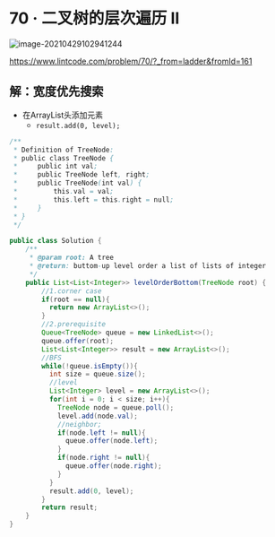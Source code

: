 # 70 · 二叉树的层次遍历 II

![image-20210429102941244](https://raw.githubusercontent.com/TWDH/Leetcode-From-Zero/pictures/img/image-20210429102941244.png)

https://www.lintcode.com/problem/70/?_from=ladder&fromId=161

## 解：宽度优先搜索

* 在ArrayList头添加元素
  * `result.add(0, level);`

```java
/**
 * Definition of TreeNode:
 * public class TreeNode {
 *     public int val;
 *     public TreeNode left, right;
 *     public TreeNode(int val) {
 *         this.val = val;
 *         this.left = this.right = null;
 *     }
 * }
 */

public class Solution {
    /**
     * @param root: A tree
     * @return: buttom-up level order a list of lists of integer
     */
    public List<List<Integer>> levelOrderBottom(TreeNode root) {
        //1.corner case
        if(root == null){
          return new ArrayList<>();
        }
        //2.prerequisite
        Queue<TreeNode> queue = new LinkedList<>();
        queue.offer(root);
        List<List<Integer>> result = new ArrayList<>();
        //BFS
        while(!queue.isEmpty()){
          int size = queue.size();
          //level
          List<Integer> level = new ArrayList<>();
          for(int i = 0; i < size; i++){
            TreeNode node = queue.poll();
            level.add(node.val);
            //neighbor;
            if(node.left != null){
              queue.offer(node.left);
            }
            if(node.right != null){
              queue.offer(node.right);
            }
          }
          result.add(0, level);
        }
        return result;
    }
}
```

